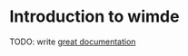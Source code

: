 # Introduction to wimde

TODO: write [great documentation](http://jacobian.org/writing/great-documentation/what-to-write/)

